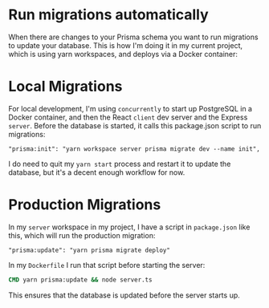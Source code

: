 # Run migrations automatically

When there are changes to your Prisma schema you want to run migrations to update your database.
This is how I'm doing it in my current project, which is using yarn workspaces, and deploys via a Docker container:

# Local Migrations

For local development, I'm using `concurrently` to start up PostgreSQL in a Docker container, and then the React `client` dev server and the Express `server`.
Before the database is started, it calls this package.json script to run migrations:

```
"prisma:init": "yarn workspace server prisma migrate dev --name init",
```

I do need to quit my `yarn start` process and restart it to update the database, but it's a decent enough workflow for now.


# Production Migrations
In my `server` workspace in my project, I have a script in `package.json` like this, which will run the production migration:

```
"prisma:update": "yarn prisma migrate deploy"
```

In my `Dockerfile` I run that script before starting the server:

```Dockerfile
CMD yarn prisma:update && node server.ts
```

This ensures that the database is updated before the server starts up.